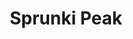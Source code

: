 ---
slug: sprunki-peak
title: Sprunki Peak
description: "Sprunki Peak is an exciting online game. Play for free directly in your browser!"
icon: /images/popular_mods/Sprunki Peak.png
url: https://wowtbc.net/sprunkin/sprunki-peak/index.html
previewImage: /images/popular_mods/Sprunki Peak.png
type: popular mods

# SEO配置
seo:
  title: "Sprunki Peak - Play Free Online Game | Fun Browser Games"
  description: "Sprunki Peak - Play this fun online game for free in your browser. No download required!"
  ogImage: "/images/popular_mods/Sprunki Peak.png"
  keywords: "sprunki-peak, online game, browser game, free game, popular mods game, play online"

videoUrls:
  - https://www.youtube.com/embed/example1
  - https://www.youtube.com/embed/example2

whyPlay:
  title: "Why Play Sprunki Peak?"
  items:
    - "Immersive Gameplay: Sprunki Peak offers an engaging and immersive gaming experience that will keep you entertained for hours"
    - "Challenging Levels: Test your skills with increasingly difficult challenges and obstacles"
    - "Beautiful Graphics: Enjoy stunning visuals and smooth animations that bring the game world to life"
    - "Regular Updates: New content and features are added regularly to keep the game fresh and exciting"
    - "Free to Play: Experience all the fun without spending a penny"
    - "Community Features: Connect with other players, share strategies, and compete for high scores"
    - "Cross-Platform: Play on any device with a web browser, no downloads required"

features:
  title: "Key Features of Sprunki Peak"
  image: "/images/popular_mods/Sprunki Peak.png"
  items:
    - "Intuitive Controls: Easy to learn controls make Sprunki Peak accessible for players of all skill levels"
    - "Multiple Game Modes: Enjoy various gameplay options that provide different challenges and experiences"
    - "Character Customization: Personalize your gaming experience with unique characters and items"
    - "Achievement System: Complete special tasks to earn rewards and recognition"
    - "Leaderboards: Compete with players worldwide and see who can achieve the highest scores"

characteristics:
  title: "Game Characteristics"
  image: "/images/popular_mods/Sprunki Peak.png"
  items:
    - "Genre: Popular mods game with elements of strategy and skill"
    - "Difficulty: Suitable for both casual gamers and those seeking a challenge"
    - "Play Time: Quick sessions or extended gameplay, depending on your preference"
    - "Art Style: Vibrant and engaging visuals that enhance the gaming experience"
    - "Sound Design: Immersive audio that complements the gameplay perfectly"

info: "Sprunki Peak is an exciting online game that offers players a unique and engaging gaming experience. With its intuitive controls, stunning visuals, and challenging gameplay, Sprunki Peak provides hours of entertainment for players of all ages and skill levels. Whether you're looking for a quick gaming session during a break or an extended play session, Sprunki Peak delivers an immersive experience that will keep you coming back for more. The game features multiple levels of increasing difficulty, ensuring that players are constantly challenged as they progress. With regular updates adding new content and features, Sprunki Peak remains fresh and exciting, providing endless entertainment options for its growing community of players."

howToPlayIntro: "Welcome to Sprunki Peak! This guide will walk you through the basics and help you master the game. Whether you're a beginner or looking to improve your skills, these tips and instructions will enhance your gaming experience."

howToPlaySteps:
  - title: "Getting Started"
    description: "Begin your Sprunki Peak adventure by familiarizing yourself with the controls. Use your keyboard or mouse to navigate through the game interface. The tutorial will guide you through the basic mechanics and help you understand the objectives."
  - title: "Understanding the Objectives"
    description: "In Sprunki Peak, your main goal is to progress through levels by completing specific objectives. Each level presents unique challenges that require different strategies and approaches."
  - title: "Mastering the Controls"
    description: "Practice using the controls to improve your precision and reaction time. Sprunki Peak requires quick reflexes and strategic thinking to overcome obstacles and defeat opponents."
  - title: "Utilizing Power-ups"
    description: "Collect power-ups throughout the game to enhance your abilities and overcome difficult challenges. Each power-up offers unique advantages that can be crucial for success."
  - title: "Developing Strategies"
    description: "As you progress in Sprunki Peak, develop effective strategies for different scenarios. Analyze patterns, anticipate challenges, and adapt your approach to maximize your performance."

faq:
  title: "Frequently Asked Questions about Sprunki Peak"
  items:
    - question: "Is Sprunki Peak free to play?"
      answer: "Yes, Sprunki Peak is completely free to play directly in your web browser. No downloads or purchases are required to enjoy the full game experience."
    - question: "Can I play Sprunki Peak on mobile devices?"
      answer: "Yes, Sprunki Peak is optimized for both desktop and mobile play. You can enjoy the game on any device with a web browser and internet connection."
    - question: "Are there any in-game purchases?"
      answer: "While Sprunki Peak is free to play, there may be optional in-game purchases available for cosmetic items or additional features that don't affect core gameplay."
    - question: "How often is Sprunki Peak updated?"
      answer: "The developers regularly update Sprunki Peak with new content, features, and improvements based on player feedback and game performance."
    - question: "Can I play Sprunki Peak offline?"
      answer: "Currently, Sprunki Peak requires an internet connection to play as it's a browser-based online game."
    - question: "Is Sprunki Peak suitable for children?"
      answer: "Yes, Sprunki Peak is designed to be family-friendly and suitable for players of all ages."
    - question: "How do I report bugs or issues?"
      answer: "If you encounter any problems while playing Sprunki Peak, you can report them through the game's support page or contact the developers directly through their website."
    - question: "Still Have Questions?"
      answer: "If you have additional questions about Sprunki Peak that aren't covered in this FAQ, please visit our support center or contact our customer service team for assistance."
---
